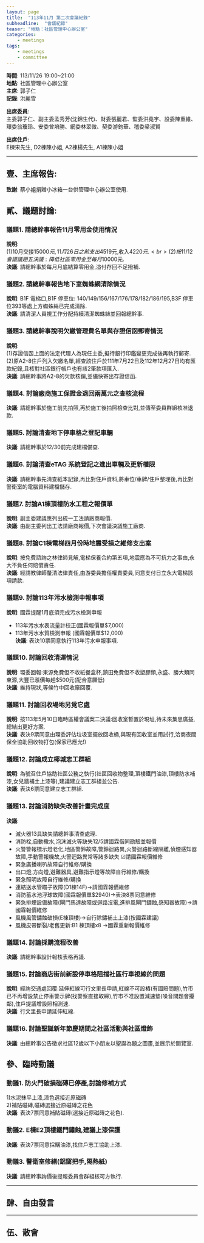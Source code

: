 ```yaml
---
layout: page
title:  "113年11月 第二次會議紀錄"
subheadline:  "會議紀錄"
teaser: "地點：社區管理中心辦公室"
categories:
    - meetings
tags:
    - meetings
    - committee
---
```


**時間**: 113/11/26 19:00~21:00<br>
**地點**: 社區管理中心辦公室<br>
**主席**: 郭子仁<br>
**記錄**: 洪麗雪<br>

**出席委員**: <br>
主委郭子仁、副主委孟秀芳(沈錦生代)、財委張麗君、監委洪堯宇、設委陳重維、環委翁瓊玲、安委曾培勝、網委林翠微、契委游鈞華、稽委梁淑賢<br>

**出席住戶**: <br>
E棟宋先生, D2棟陳小姐, A2棟楊先生, A1棟陳小姐<br>

---

## 壹、主席報告:

**致謝**: 蔡小姐捐贈小冰箱一台供管理中心辦公室使用.<br>

## 貳、議題討論:

### 議題1. 請總幹事報告11月零用金使用情況
**說明**:<br>
(1)10月交接$15000元,11月26日之前支出$4519元,收入$4220元.<br>
(2)按11/12 會議議題五決議:降低社區零用金至每月$10000元.<br>
**決議**: 請總幹事於每月月底結算零用金,溢付存回不足撥補.<br>

### 議題2. 請總幹事報告地下室蜘蛛網清除情況
**說明**: B1F 電梯口,B1F 停車位: 140/149/156/167/176/178/182/186/195,B3F 停車位393等處上方蜘蛛絲已完成清除.<br>
**決議**: 請清潔人員視工作分配持續清潔蜘蛛絲並回報總幹事.<br>

### 議題3. 請總幹事說明欠繳管理費名單與存證信函郵寄情況
**說明**:<br>
(1)存證信函上面的法定代理人為現任主委,擬待銀行印鑑變更完成後再執行郵寄.<br>
(2)原A2-8住戶列入欠繳名單,經查該住戶於111年7月22日及112年12月27日均有匯款紀錄,且核對社區銀行帳戶也有該2筆款項匯入.<br>
**決議**: 請總幹事將A2-8的欠款核銷,並儘快寄出存證信函.<br>

### 議題4. 討論廠商施工保證金退回兩萬元之查核流程
**決議**: 請總幹事於施工前先拍照,再於施工後拍照檢查比對,並傳至委員群組核准退款.<br>

### 議題5. 討論清查地下停車格之登記車輛
**決議**: 請總幹事於12/30前完成建檔備查.<br>

### 議題6. 討論清查eTAG 系統登記之進出車輛及更新權限
**決議**: 請總幹事先清查紙本記錄,再比對住戶資料,將車位/車牌/住戶整理後,再比對警衛室的電腦資料建檔儲存.<br>

### 議題7. 討論A1棟頂樓防水工程之報價單
**說明**: 副主委建議應列出統一工法請廠商報價.<br>
**決議**: 由副主委列出工法請廠商報價,下次會議決議施工廠商.<br>

### 議題8. 討論C1棟電梯四月份時地震受損之維修支出案
**說明**: 按免費諮詢之林律師見解,電梯保養合約第五項,地震應為不可抗力之事由,永大不負任何賠償責任.<br>
**決議**: 經請教律師釐清法律責任,由游委員擔任權責委員,同意支付日立永大電梯該項請款.<br>

### 議題9. 討論113年污水檢測申報事項
**說明**: 國霖提醒1月底須完成污水檢測申報<br>
*   113年污水水表流量計校正(國霖報價單$7,000)<br>
*   113年污水水質檢測申報 (國霖報價單$12,000)<br>
**決議**: 表決10票同意執行113年污水申報事項.<br>

### 議題10. 討論回收清運情況
**說明**: 環委回報:東源免費但不收紙餐盒杯,鎮田免費但不收塑膠類,永盛、勝大類同東源,大豐已漲價每趟$500元(配合意願低)<br>
**決議**: 維持現狀,等候竹中回收廠回覆.<br>

### 議題11. 討論回收場地另覓它處
**說明**: 按113年5月10日臨時區權會議案二決議:回收室暫置於現址,待未來集思廣益,總結出更好方案.<br>
**決議**: 表決9票同意由環委評估垃圾室擺放回收桶,與現有回收室並用試行,洽商夜間保全協助回收物打包(保家已應允!)<br>

### 議題12. 討論成立椰城志工群組
**說明**: 為號召住戶協助社區公務之執行(社區回收物整理,頂樓鐵門油漆,頂樓防水補漆,女兒牆補土上漆等),建議建立志工群組並公告.<br>
**決議**: 表決6票同意建立志工群組.<br>

### 議題13. 討論消防缺失改善計畫完成度
**決議**:<br>
*   滅火器13具缺失請總幹事清查處理.
*   消防栓,自動撒水,泡沫滅火等缺失12/5請國霖偕同勘驗並報價
*   火警警報標示燈老化,地區警鈴故障,警鈴迴路異,火警迴路斷線隔離,偵煙感知器故障,手動警報機故,火警迴路異常等諸多缺失 ☑請國霖報價維修
*   緊急廣播喇叭故障自行維修/購換
*   出口燈,方向燈,避難器具,避難指示燈等故障自行維修/購換
*   緊急照明故障自行維修/購換
*   連結送水管瞄子故障(D1棟14F)→請國霖報價維修
*   消防蓄水池浮球故障(國霖報價單$2940)→表決8票同意維修
*   緊急排煙設備故障(閘門馬達故障或迴路沒電,進排風閘門鏽蝕,感知器故障)→請國霖報價維修
*   風機風管鏽蝕破損(E棟頂樓)→自行除鏽補土上漆(按國霖建議)
*   風機皮帶斷裂/老舊更新:B1 棟頂樓x8 →國霖重新報價維修

### 議題14. 討論採購流程改善
**決議**: 請總幹事設計報核表格再議.<br>

### 議題15. 討論商店街前新設停車格阻擋社區行車視線的問題
**說明**: 經詢交通處回覆:延伸紅線可行文里長申請,紅線不可設樁(有國賠問題),竹市已不再增設禁止停車警示牌(找警察直接取締),竹市不准設置減速墊(噪音問題會擾鄰),住戶提議增設照相測速.<br>
**決議**: 行文里長申請延伸紅線.<br>

### 議題16. 討論聖誕新年節慶期間之社區活動與社區燈飾
**決議**: 由總幹事公告徵求社區12歲以下小朋友以聖誕為題之圖畫,並展示於閱覽室.<br>

## 參、臨時動議

### 動議1. 防火門破損磁磚已停產,討論修補方式
1)水泥抹平上漆,漆色選接近原磁磚<br>
2)補貼磁磚,磁磚選接近原磁磚之花色<br>
**決議**: 表決7票同意補貼磁磚(選接近原磁磚之花色).<br>

### 動議2. E棟E2頂樓鐵門鏽蝕,建議上漆保護
**決議**: 表決7票同意採購油漆,找住戶志工協助上漆.<br>

### 動議3. 警衛室修繕(鋁窗把手,隔熱紙)
**決議**: 請總幹事詢價後提報委員會群組核可方執行.<br>

---
## 肆、自由發言

---
## 伍、散會

